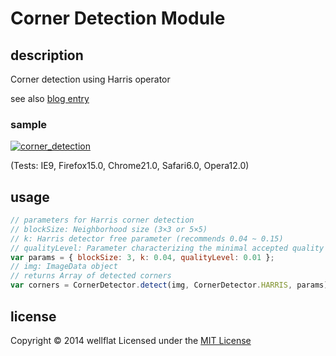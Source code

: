 # Corner Detection Module

## description

Corner detection using Harris operator

see also [blog entry][entry]

### sample
[![corner_detection](http://rest-term.com/labs/repos/images/room_corners.jpg)](http://rest-term.com/labs/html5/corner.html)

(Tests: IE9, Firefox15.0, Chrome21.0, Safari6.0, Opera12.0)

## usage

```js
// parameters for Harris corner detection
// blockSize: Neighborhood size (3×3 or 5×5)
// k: Harris detector free parameter (recommends 0.04 ~ 0.15)
// qualityLevel: Parameter characterizing the minimal accepted quality of image corners
var params = { blockSize: 3, k: 0.04, qualityLevel: 0.01 };
// img: ImageData object
// returns Array of detected corners
var corners = CornerDetector.detect(img, CornerDetector.HARRIS, params);

```

license
----------
Copyright &copy; 2014 wellflat Licensed under the [MIT License][MIT]

[MIT]: http://www.opensource.org/licenses/mit-license.php
[entry]: http://rest-term.com/archives/2986/

